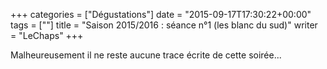 +++
categories = ["Dégustations"]
date = "2015-09-17T17:30:22+00:00"
tags = [""]
title = "Saison 2015/2016 : séance n°1 (les blanc du sud)"
writer = "LeChaps"
+++

Malheureusement il ne reste aucune trace écrite de cette soirée...
